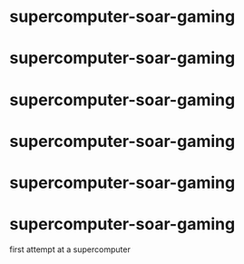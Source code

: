 # supercomputer-soar-gaming
# supercomputer-soar-gaming
# supercomputer-soar-gaming
# supercomputer-soar-gaming
# supercomputer-soar-gaming
# supercomputer-soar-gaming

first attempt at a supercomputer